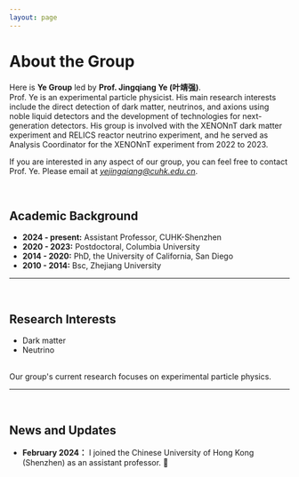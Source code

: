 ```yaml
---
layout: page
---
```


# About the Group


Here is **Ye Group** led by **Prof. Jingqiang Ye (叶靖强)**.<br>
Prof. Ye is an experimental particle physicist. His main research interests include the direct detection of dark matter, neutrinos, and axions using noble liquid detectors and the development of technologies for next-generation detectors. His group is involved with the XENONnT dark matter experiment and RELICS reactor neutrino experiment, and he served as Analysis Coordinator for the XENONnT experiment from 2022 to 2023.

If you are interested in any aspect of our group, you can feel free to contact Prof. Ye. Please email at *yejingqiang@cuhk.edu.cn*.

<br>

## Academic Background

- **2024 - present:** Assistant Professor, CUHK-Shenzhen
- **2020 - 2023:** Postdoctoral, Columbia University
- **2014 - 2020:** PhD, the University of California, San Diego
- **2010 - 2014:** Bsc, Zhejiang University

---
<br>

## Research Interests

- Dark matter
- Neutrino

<br>
Our group's current research focuses on experimental particle physics.

---
<br>

## News and Updates

- **February 2024：** I joined the Chinese University of Hong Kong (Shenzhen) as an assistant professor. 🎉
